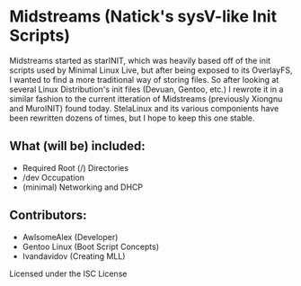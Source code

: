 # Midstreams (Natick's sysV-like Init Scripts)
Midstreams started as starINIT, which was heavily based off of the init scripts used by Minimal Linux Live, but after being exposed to its OverlayFS, I wanted to find a more traditional way of storing files. So after looking at several Linux Distribution's init files (Devuan, Gentoo, etc.) I rewrote it in a similar fashion to the current itteration of Midstreams (previously Xiongnu and MuroINIT) found today. StelaLinux and its various componients have been rewritten dozens of times, but I hope to keep this one stable.

## What (will be) included:
* Required Root (/) Directories
* /dev Occupation
* (minimal) Networking and DHCP

## Contributors:
* AwlsomeAlex (Developer)
* Gentoo Linux (Boot Script Concepts)
* Ivandavidov (Creating MLL)

Licensed under the ISC License